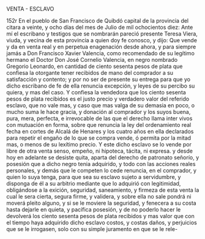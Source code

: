 VENTA - ESCLAVO

152r En el pueblo de San Francisco de Quibdó capital de la provincia del citara a veinte, y ocho días del mes de Julio de mil ochocientos diez: Ante mí el escribano y testigos que se nombrarán pareció presente Teresa Viera, viuda, y vecina de esta provincia a quien doy fe conosco, y dijo: Que vende y da en venta real y en perpetua enagenación desde ahora, y para siempre jamás a Don Francisco Xavier Valencia, como recomendado de su legítimo hermano el Doctor Don José Cornelio Valencia, en negro nombrado Gregorio Leonardo, en cantidad de ciento sesenta pesos de plata que confiesa la otorgante tener recibidos de mano del comprador a su satisfacción y contento; y por no ser de presente su entrega para que yo dicho escribano de fe de ella renuncia excepción, y leyes de su percibo su quiera, y mas del caso. Y confiesa la vendedora que los ciento sesenta pesos de plata recibidos es el justo precio y verdadero valor del referido esclavo, que no vale mas, y caso que mas valga de su demasia en poco, o mucho suma le hace gracia, y donación al comprador y los suyos buena, pura, mera, perfecta, e irrevocable de las que el derecho llama inter vivos con mutuación en forma, sobre que renuncia la ley del ordenamiento real fecha en cortes de Alcalá de Henares y los cuatro años en ella declarados para repetir el engaño de lo que se compra vende, ó permita por la mitad mas, o menos de su lexítimo precio. Y este dicho esclavo se lo vende por libre de otra venta senso, empeño, ni hipoteca, tácita, ni expresa. y desde hoy en adelante se desiste quita, aparta del derecho de patronato señorío, y posesión que a dicho negro tenia adquirido, y todo con las acciones reales personales, y demás que le competen lo cede renuncia, en el comprador, y quien lo suya tenga, para que sea su esclavo sujeto a servidumbre, y disponga de él a su arbitrio mediante que lo adquirió con legitimidad, obligándose a la exición, seguridad, saneamiento, y firmeza de esta venta la cual le sera cierta, segura firme, y validera, y sobre ella no sale pondrá ni moverá pleito alguno, y si se le moviere la seguridad, y fenecera a su costa hasta dejarle en quieta, y pacífica posesión, y de no poderlo hacer le devolverá los ciento sesenta pesos de plata recibidos y mas valor que con el tiempo haya adquirido dicho esclavo costos, y costas daños, y perjuicios que se le irrogasen, solo con su simple juramento en que se le rele-